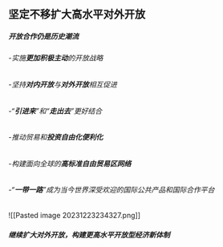
## 坚定不移扩大高水平对外开放

##### 开放合作仍是历史潮流

###### -实施**更加积极主动**的开放战略
###### -坚持**对内开放**与**对外开放**相互促进
###### -“**引进来**”和“**走出去**”更好结合
###### -推动贸易和**投资自由化便利化**
###### -构建面向全球的**高标准自由贸易区网络**
###### -“**一带一路**”成为当今世界深受欢迎的国际公共产品和国际合作平台

![[Pasted image 20231223234327.png]]

##### 继续扩大对外开放，构建更高水平开放型经济新体制